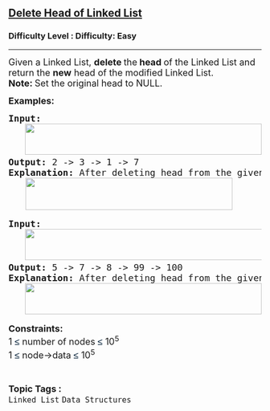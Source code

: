 <h2><a href="https://www.geeksforgeeks.org/problems/delete-head-of-linked-list/1">Delete Head of Linked List</a></h2><h3>Difficulty Level : Difficulty: Easy</h3><hr><div class="problems_problem_content__Xm_eO"><p><span style="font-size: 18px;">Given a Linked List, <strong>delete </strong>the<strong> head </strong>of the Linked List and return the <strong>new</strong> head of the modified Linked List.<br><strong>Note:&nbsp;</strong>Set the original head to NULL.</span></p>
<p><span style="font-size: 18px;"><strong>Examples:</strong></span></p>
<pre><span style="font-size: 18px;"><strong>Input:<br></strong>   <img src="https://media.geeksforgeeks.org/img-practice/prod/addEditProblem/702080/Web/Other/blobid2_1755951985.webp" width="471" height="62"><br><strong>Output: </strong>2 -&gt; 3 -&gt; 1 -&gt; 7<br><strong>Explanation:</strong> After deleting head from the given linked list, we'll be left with just 2 -&gt; 3 -&gt; 1 -&gt; 7.<br></span>    <img src="https://media.geeksforgeeks.org/img-practice/prod/addEditProblem/702080/Web/Other/blobid3_1755951992.webp" width="412" height="64"></pre>
<pre><span style="font-size: 18px;"><strong>Input:</strong><br>   <img src="https://media.geeksforgeeks.org/img-practice/prod/addEditProblem/702080/Web/Other/blobid0_1755949645.webp" width="528" height="62"><br><strong>Output: </strong>5 -&gt; 7 -&gt; 8 -&gt; 99 -&gt; 100<br><strong>Explanation:</strong> After deleting head from the given linked list, we'll be left with just 5 -&gt; 7 -&gt; 8 -&gt; 99 -&gt; 100.<br>   <img src="https://media.geeksforgeeks.org/img-practice/prod/addEditProblem/702080/Web/Other/blobid1_1755949657.webp" width="471" height="62"><br></span></pre>
<p><span style="font-size: 18px;"><strong>Constraints:</strong><br>1 </span><span style="background-color: #ffffff; color: #001d35; font-family: 'Google Sans', Arial, sans-serif; font-size: 18px;">≤</span><span style="font-size: 18px;"> number of nodes&nbsp;</span><span style="background-color: #ffffff; color: #001d35; font-family: 'Google Sans', Arial, sans-serif; font-size: 18px;">≤</span><span style="font-size: 18px;"><span style="font-size: 18px;"> 10<sup>5</sup></span><br><span style="font-size: 18px;">1&nbsp;</span></span><span style="background-color: #ffffff; color: #001d35; font-family: 'Google Sans', Arial, sans-serif; font-size: 18px;">≤</span><span style="font-size: 18px;"> node-&gt;data&nbsp;</span><span style="background-color: #ffffff; color: #001d35; font-family: 'Google Sans', Arial, sans-serif; font-size: 18px;">≤</span><span style="font-size: 18px;"> 10<sup>5</sup></span></p></div><br><p><span style=font-size:18px><strong>Topic Tags : </strong><br><code>Linked List</code>&nbsp;<code>Data Structures</code>&nbsp;